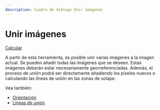 ```yaml
---
description: Cuadro de diálogo Unir imágenes
---
```


# Unir imágenes

[Calcular](../fichas-de-herramientas/ficha-de-herramientas-imagen/imagen-calcular.md)

A partir de esta herramienta, es posible unir varias imágenes a la imagen actual. Se pueden añadir todas las imágenes que se deseen. Estas imágenes deberán estar necesariamente georreferenciadas. Además, el proceso de unión podrá ser directamente añadiendo los píxeles nuevos o calculando las líneas de unión en las zonas de solape.

Vea también:

* [Orientación](../fichas-de-herramientas/ficha-de-herramientas-imagen/orientacion.md)
* [Líneas de unión](../modulo-ortofoto/lineas-de-union.md)


